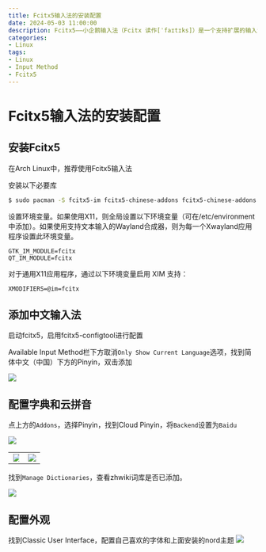 ```yaml
---
title: Fcitx5输入法的安装配置
date: 2024-05-03 11:00:00
description: Fcitx5——小企鹅输入法（Fcitx 读作[ˈfaɪtɪks]）是一个支持扩展的输入法框架
categories:
- Linux
tags:
- Linux
- Input Method
- Fcitx5
---
```



# Fcitx5输入法的安装配置

## 安装Fcitx5

在Arch Linux中，推荐使用Fcitx5输入法

安装以下必要库

```sh
$ sudo pacman -S fcitx5-im fcitx5-chinese-addons fcitx5-chinese-addons fcitx5-pinyin-zhwiki   # 输入法框架      输入法中文组件      词库
```

设置环境变量。如果使用X11，则全局设置以下环境变量（可在/etc/environment中添加）。如果使用支持文本输入的Wayland合成器，则为每一个Xwayland应用程序设置此环境变量。

```environment /etc/environment
GTK_IM_MODULE=fcitx
QT_IM_MODULE=fcitx
```

对于通用X11应用程序，通过以下环境变量启用 XIM 支持：

```environment /etc/environment
XMODIFIERS=@im=fcitx
```

## 添加中文输入法

启动fcitx5，启用fcitx5-configtool进行配置

Available Input Method栏下方取消`Only Show Current Language`选项，找到简体中文（中国）下方的Pinyin，双击添加

<img src="Add_Pinyin.png" style="max-width:70%">

## 配置字典和云拼音


点上方的`Addons`，选择Pinyin，找到Cloud Pinyin，将`Backend`设置为`Baidu`

<img src="Fcitx5_Pinyin_Configure.png" style="max-width:70%">

<table>
    <tr>
        <td><center><img src="Cloud_Pinyin_1.png" style="max-width:80%">
        <td><center><img src="Cloud_Pinyin_Baidu.png" style="max-width:100%">
    </tr>
</table>

找到`Manage Dictionaries`，查看zhwiki词库是否已添加。

<img src="Dictionaries.png" style="max-width:100%">

## 配置外观

找到Classic User Interface，配置自己喜欢的字体和上面安装的nord主题
<img src="UI_Settings.png" style="max-width:70%">

